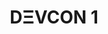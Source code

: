 ﻿---
number: 1
title: DΞVCON 1
description: "Only a few months after Ethereum came to life, DΞVCON 1 was held in London in November of 2015. Presenters remained hard at work on each piece of the original Ethereum roadmap, early dApp teams took the stage, and supporters teased the early industry adoption that was to arrive soon."
location: "London, United Kingdom"
startDate: 2015-11-09
endDate: 2015-11-13
imageUrl: /assets/uploads/devcon/dc1.png
---